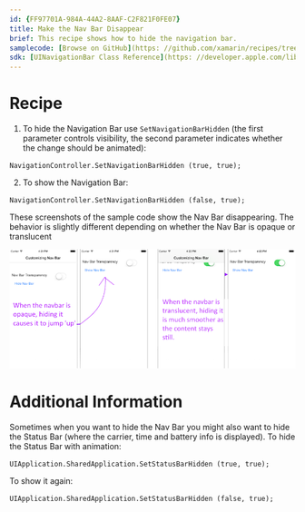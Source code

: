 ```yaml
---
id: {FF97701A-984A-44A2-8AAF-C2F821F0FE07}  
title: Make the Nav Bar Disappear  
brief: This recipe shows how to hide the navigation bar.  
samplecode: [Browse on GitHub](https: //github.com/xamarin/recipes/tree/master/ios/content_controls/navigation_controller/make_the_nav_bar_disappear)  
sdk: [UINavigationBar Class Reference](https: //developer.apple.com/library/ios/#documentation/UIKit/Reference/UINavigationBar_Class/Reference/UINavigationBar.html)  
---
```


<a name="Recipe" class="injected"></a>


# Recipe

<ol>
  <li>To hide the Navigation Bar use <code>SetNavigationBarHidden</code> (the first parameter controls visibility, the second parameter indicates whether the change should be animated):  </li>
</ol>


```
NavigationController.SetNavigationBarHidden (true, true);
```

<ol start="2"><li> To show the Navigation Bar:  </li></ol>


```
NavigationController.SetNavigationBarHidden (false, true);
```

These screenshots of the sample code show the Nav Bar disappearing. The
behavior is slightly different depending on whether the Nav Bar is opaque or translucent

[ ![](Images/NavBarDisappear.png)](Images/NavBarDisappear.png)

 <a name="Additional_Information" class="injected"></a>


# Additional Information

Sometimes when you want to hide the Nav Bar you might also want to hide the
Status Bar (where the carrier, time and battery info is displayed). To hide the
Status Bar with animation: 

```
UIApplication.SharedApplication.SetStatusBarHidden (true, true);
```

To show it again: 

```
UIApplication.SharedApplication.SetStatusBarHidden (false, true);
```